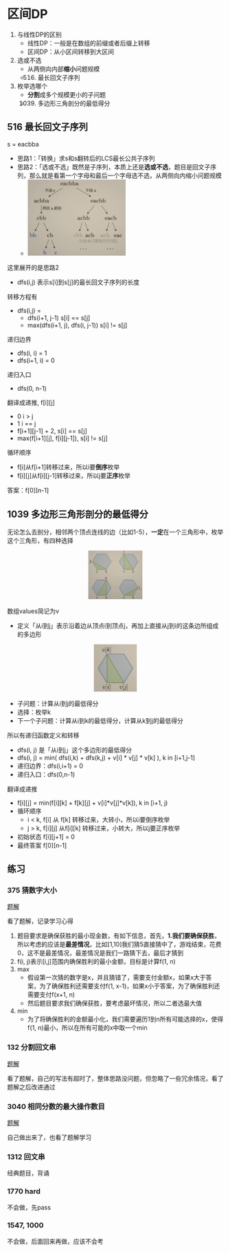 # 区间DP

1. 与线性DP的区别
    - 线性DP：一般是在数组的前缀或者后缀上转移
    - 区间DP：从小区间转移到大区间
2. 选或不选
    - 从两侧向内部**缩小**问题规模
    - 516. 最长回文子序列
3. 枚举选哪个
    - **分割**成多个规模更小的子问题
    - 1039. 多边形三角剖分的最低得分

## 516 最长回文子序列

s = eacbba

- 思路1：「转换」求s和s翻转后的LCS最长公共子序列
- 思路2：「选或不选」既然是子序列，本质上还是**选或不选**，题目是回文子序列，那么就是看第一个字母和最后一个字母选不选，从两侧向内缩小问题规模
    - <img src="../../../../assets/imgs/algorithms/leetcode/dp/image-3.png" width="50%"/>

这里展开的是思路2

- dfs(i,j) 表示s[i]到s[j]的最长回文子序列的长度

转移方程有

- dfs(i,j) =
    - dfs(i+1, j-1) s[i] == s[j]
    - max(dfs(i+1, j), dfs(i, j-1))  s[i] != s[j]

递归边界

- dfs(i, i) = 1
- dfs(i+1, i) = 0

递归入口

- dfs(0, n-1)

翻译成递推, f[i][j]

- 0 i > j
- 1 i == j
- f[i+1][j-1] + 2, s[i] == s[j]
- max(f[i+1][j], f[i][j-1]), s[i] != s[j]

循环顺序

- f[i]从f[i+1]转移过来，所以i要**倒序**枚举
- f[i][j]从f[i][j-1]转移过来，所以j要**正序**枚举

答案：f[0][n-1]


## 1039 多边形三角形剖分的最低得分

无论怎么去剖分，相邻两个顶点连线的边（比如1-5），**一定**在一个三角形中，枚举这个三角形，有四种选择


<center>
    <img src="../../../../assets/imgs/algorithms/leetcode/dp/image-4.png" width="25%"/>
</center>

数组values简记为v

- 定义「从i到j」表示沿着边从顶点i到顶点j，再加上直接从j到i的这条边所组成的多边形

<center>
<img src="../../../../assets/imgs/algorithms/leetcode/dp/image-5.png" width="20%"/>
</center>

- 子问题：计算从i到j的最低得分
- 选择：枚举k
- 下一个子问题：计算从i到k的最低得分，计算从k到j的最低得分

所以有递归函数定义和转移

- dfs(i, j) 是「从i到j」这个多边形的最低得分
- dfs(i, j) = min( dfs(i,k) + dfs(k,j) + v[i] \* v[j] \* v[k] ), k in [i+1,j-1]
- 递归边界：dfs(i,i+1) = 0
- 递归入口：dfs(0,n-1)

翻译成递推

- f[i][j] =  min(f[i][k] + f[k][j] + v[i]\*v[j]\*v[k]), k in [i+1, j)
- 循环顺序
    - i < k, f[i] 从 f[k] 转移过来，大转小，所以i要倒序枚举
    - j > k, f[i][j] 从f[i][k] 转移过来，小转大，所以j要正序枚举
- 初始状态 f[i][j+1] = 0
- 最终答案 f[0][n-1]


## 练习

### 375 猜数字大小

[题解](https://leetcode.cn/problems/guess-number-higher-or-lower-ii/solutions/1098558/xiang-xi-fen-xi-cong-di-gui-dao-ji-yi-hu-9qun/)

看了题解，记录学习心得

1. 题目要求是确保获胜的最小现金数，有如下信息，首先，**1.我们要确保获胜**，所以考虑的应该是**最差情况**，比如[1,10]我们猜5直接猜中了，游戏结束，花费0，这不是最差情况，最差情况是我们一路猜下去，最后才猜到
2. f(i, j)表示[i,j]范围内确保胜利的最小金额，目标是计算f(1, n)
3. max  
    - 假设第一次猜的数字是x，并且猜错了，需要支付金额x，如果x大于答案，为了确保胜利还需要支付f(1, x-1)，如果x小于答案，为了确保胜利还需要支付f(x+1, n)
    - 然后题目要求我们确保获胜，要考虑最坏情况，所以二者选最大值
4. min
    - 为了将确保胜利的金额最小化，我们需要遍历1到n所有可能选择的x，使得f(1, n)最小，所以在所有可能的x中取一个min



### 132 分割回文串

[题解](https://leetcode.cn/problems/palindrome-partitioning-ii/solutions/641529/fen-ge-hui-wen-chuan-ii-by-leetcode-solu-norx/)

看了题解，自己的写法有超时了，整体思路没问题，但忽略了一些冗余情况，看了题解之后改进通过

### 3040 相同分数的最大操作数目

[题解](https://leetcode.cn/problems/maximum-number-of-operations-with-the-same-score-ii/solutions/2643756/qu-jian-dp-de-tao-lu-pythonjavacgo-by-en-nynz/)

自己做出来了，也看了题解学习

### 1312 回文串

经典题目，背诵

### 1770 hard

不会做，先pass

### 1547, 1000

不会做，后面回来再做，应该不会考